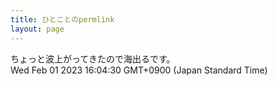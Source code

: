 ```yaml
---
title: ひとことのpermlink
layout: page
---
```

<div class="box" dt="1675235070087">
  ちょっと波上がってきたので海出るです。
  <div class="content is-small">Wed Feb 01 2023 16:04:30 GMT+0900 (Japan Standard Time)</div>
</div>